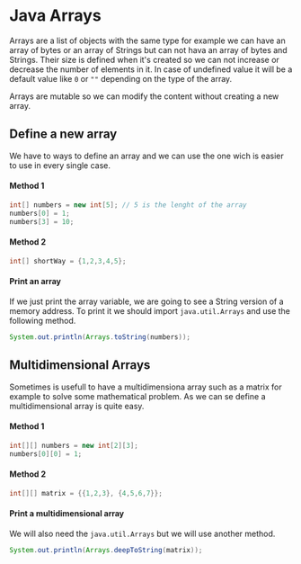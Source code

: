 # Java Arrays

Arrays are a list of objects with the same type for example we can have an array of bytes or an array of Strings but can not hava an array of bytes and Strings. Their size is defined when it's created so we can not increase or decrease the number of elements in it. In case of undefined value it will be a default value like `0` or `""` depending on the type of the array.

Arrays are mutable so we can modify the content without creating a new array.

## Define a new array

We have to ways to define an array and we can use the one wich is easier to use in every single case.

#### Method 1
```java
int[] numbers = new int[5]; // 5 is the lenght of the array
numbers[0] = 1;
numbers[3] = 10;
```

#### Method 2
```java
int[] shortWay = {1,2,3,4,5};
```

#### Print an array
If we just print the array variable, we are going to see a String version of a memory address. To print it we should import `java.util.Arrays` and use the following method.

```java
System.out.println(Arrays.toString(numbers));
```

## Multidimensional Arrays
Sometimes is usefull to have a multidimensiona array such as a matrix for example to solve some mathematical problem. As we can se define a multidimensional array is quite easy.

#### Method 1
```java
int[][] numbers = new int[2][3];
numbers[0][0] = 1;
```

#### Method 2
```java
int[][] matrix = {{1,2,3}, {4,5,6,7}};
```

#### Print a multidimensional array
We will also need the `java.util.Arrays` but we will use another method.
```java
System.out.println(Arrays.deepToString(matrix));
```